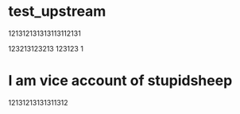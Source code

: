 # test_upstream
121312131313113112131

123213123213
123123
1

# I am vice account of stupidsheep
12131213131311312
